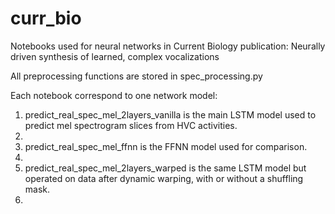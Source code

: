 # curr_bio
Notebooks used for neural networks in Current Biology publication: Neurally driven synthesis of learned, complex vocalizations

All preprocessing functions are stored in spec_processing.py

Each notebook correspond to one network model:
1. predict_real_spec_mel_2layers_vanilla is the main LSTM model used to predict mel spectrogram slices from HVC activities.
2. 
3. predict_real_spec_mel_ffnn is the FFNN model used for comparison.
4. 
5. predict_real_spec_mel_2layers_warped is the same LSTM model but operated on data after dynamic warping, with or without a shuffling mask.
6.

